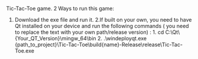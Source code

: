 Tic-Tac-Toe game. 
2 Ways to run this game:
  1. Download the exe file and run it.
  2.If built on your own, you need to have Qt installed on your device and run the following commands ( you need to replace the text with your own path/release version) : 
    1. cd C:\Qt\\{Your_QT_Version}\mingw_64\bin
    2. .\windeployqt.exe {path_to_project}\Tic-Tac-Toe\build\{name}-Release\release\Tic-Tac-Toe.exe
